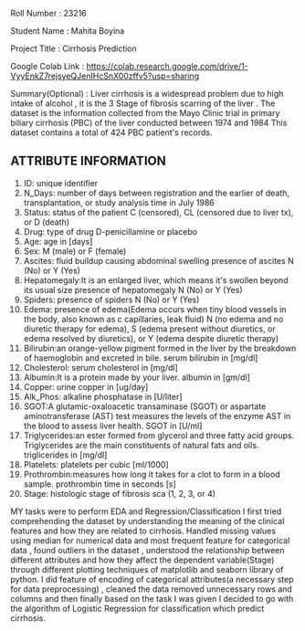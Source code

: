 Roll Number       :   23216

Student Name      :  Mahita Boyina

Project Title     :   Cirrhosis Prediction

Google Colab Link : https://colab.research.google.com/drive/1-VyyEnkZ7rejsyeQJenIHcSnX00zffv5?usp=sharing 

Summary(Optional) : Liver cirrhosis is a widespread problem due to high intake of alcohol , it is the 3 Stage of fibrosis 
scarring of the liver . The dataset is the information collected from the Mayo Clinic
trial in primary biliary cirrhosis (PBC) of the liver conducted between 1974 and 1984
This dataset contains a total of 424 PBC patient's records.

## ATTRIBUTE INFORMATION ##
1) ID: unique identifier
2) N_Days: number of days between registration and the earlier of death, transplantation, or study analysis time in July 1986
3) Status: status of the patient C (censored), CL (censored due to liver tx), or D (death)
4) Drug: type of drug D-penicillamine or placebo
5) Age: age in [days]
6) Sex: M (male) or F (female)
7) Ascites: fluid buildup causing abdominal swelling
 presence of ascites N (No) or Y (Yes)
9) Hepatomegaly:It is an enlarged liver, which means it's swollen beyond its usual size
   presence of hepatomegaly N (No) or Y (Yes)
11) Spiders: presence of spiders N (No) or Y (Yes)
12) Edema: presence of edema(Edema occurs when tiny blood vessels in the body, also known as c 
    capillaries, leak fluid)
    N (no edema and no diuretic therapy for edema), S (edema present 
    without diuretics, or edema resolved by diuretics),
    or Y (edema despite diuretic therapy)
13) Bilirubin:an orange-yellow pigment formed in the liver by the breakdown of haemoglobin and 
    excreted in bile.
    serum bilirubin in [mg/dl]
15) Cholesterol: serum cholesterol in [mg/dl]
16) Albumin:It is a protein made by your liver.
    albumin in [gm/dl]
18) Copper: urine copper in [ug/day]
19) Alk_Phos: alkaline phosphatase in [U/liter]
20) SGOT:A glutamic-oxaloacetic transaminase (SGOT) or aspartate aminotransferase (AST) test 
    measures the levels of the enzyme AST in the blood to assess liver health.
  SGOT in [U/ml]
22) Triglycerides:an ester formed from glycerol and three fatty acid groups. Triglycerides are 
    the main constituents of natural fats and oils.
     triglicerides in [mg/dl]
24) Platelets: platelets per cubic [ml/1000]
25) Prothrombin:measures how long it takes for a clot to form in a blood sample. 
    prothrombin time in seconds [s]
27) Stage: histologic stage of fibrosis sca (1, 2, 3, or 4)

MY tasks were to perform EDA and Regression/Classification
I first tried comprehending the dataset by understanding the meaning of the clinical features and how they are related to cirrhosis. Handled missing values using median for 
numerical data and most frequent feature for categorical data , found outliers in the dataset , understood the relationship between different attributes and how they affect the 
dependent variable(Stage) through different plotting techniques of matplotlib and seaborn library of python.
I did feature of encoding of categorical attributes(a necessary step for data preprocessing) , cleaned the data removed unnecessary rows and columns and then finally based on the
task I was given I decided to go with the algorithm of Logistic Regression for classification which predict cirrhosis.
